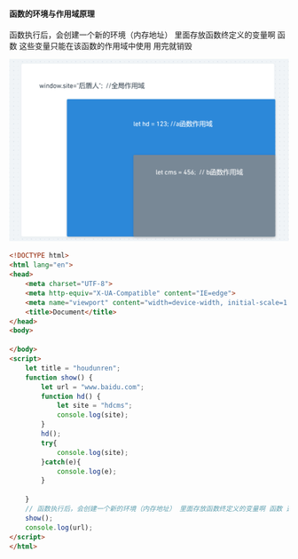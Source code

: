 #### 函数的环境与作用域原理

函数执行后，会创建一个新的环境（内存地址） 里面存放函数终定义的变量啊 函数 这些变量只能在该函数的作用域中使用 用完就销毁

![image-20210206092844963](image-20210206092844963.png)

```html
<!DOCTYPE html>
<html lang="en">
<head>
    <meta charset="UTF-8">
    <meta http-equiv="X-UA-Compatible" content="IE=edge">
    <meta name="viewport" content="width=device-width, initial-scale=1.0">
    <title>Document</title>
</head>
<body>
    
</body>
<script>
    let title = "houdunren";
    function show() {
        let url = "www.baidu.com";
        function hd() {
            let site = "hdcms";
            console.log(site);
        }
        hd();
        try{
            console.log(site);
        }catch(e){
            console.log(e);
        }
        
    }
    // 函数执行后，会创建一个新的环境（内存地址） 里面存放函数终定义的变量啊 函数 这些变量只能在该函数的作用域中使用 用完就销毁
    show();
    console.log(url);
</script>
</html>
```

